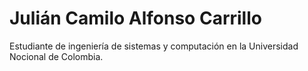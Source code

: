 # Julián Camilo Alfonso Carrillo


Estudiante de ingeniería de sistemas y computación en la Universidad Nocional de Colombia.